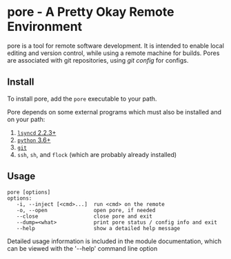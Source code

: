 # pore - A Pretty Okay Remote Environment

pore is a tool for remote software development. It is intended to enable
local editing and version control, while using a remote machine for builds.
Pores are associated with git repositories, using *git config* for configs.

## Install

To install pore, add the `pore` executable to your path.

Pore depends on some external programs which must also be installed and on your path:
1. [`lsyncd` 2.2.3+](https://github.com/axkibe/lsyncd)
2. [`python` 3.6+](https://www.python.org/)
3. [`git`](https://git-scm.com/)
4. `ssh`, `sh`, and `flock` (which are probably already installed)

## Usage
```
pore [options]
options:
   -i, --inject [<cmd>...]  run <cmd> on the remote
   -o, --open               open pore, if needed
   --close                  close pore and exit
   --dump=<what>            print pore status / config info and exit
   --help                   show a detailed help message
```

Detailed usage information is included in the module documentation, which can
be viewed with the '--help' command line option
